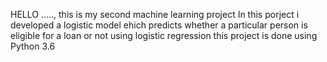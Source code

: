 HELLO .....,  this is my second machine learning project 
In this porject i developed a logistic model ehich predicts whether a particular person is eligible for a loan or not using logistic regression
this project is done using Python 3.6
